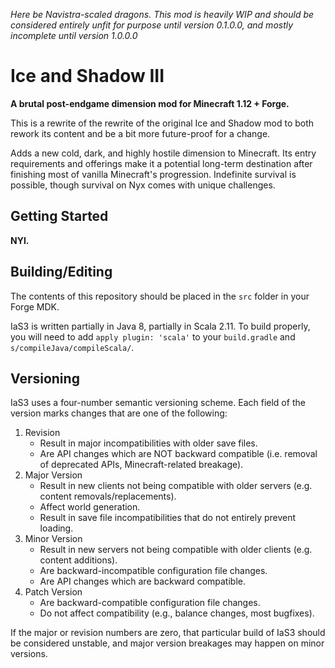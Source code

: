 _Here be Navistra-scaled dragons. This mod is heavily WIP and should be considered entirely unfit for purpose until version 0.1.0.0, and mostly incomplete until version 1.0.0.0_

# Ice and Shadow III
__A brutal post-endgame dimension mod for Minecraft 1.12 + Forge.__

This is a rewrite of the rewrite of the original Ice and Shadow mod to both rework its content and be a bit more future-proof for a change.

Adds a new cold, dark, and highly hostile dimension to Minecraft.
Its entry requirements and offerings make it a potential long-term destination after finishing most of vanilla Minecraft's progression.
Indefinite survival is possible, though survival on Nyx comes with unique challenges.

## Getting Started

__NYI.__

## Building/Editing

The contents of this repository should be placed in the `src` folder in your Forge MDK.

IaS3 is written partially in Java 8, partially in Scala 2.11.
To build properly, you will need to add `apply plugin: 'scala'` to your `build.gradle` and `s/compileJava/compileScala/`.

## Versioning

IaS3 uses a four-number semantic versioning scheme. Each field of the version marks changes that are one of the following:

1. Revision
	* Result in major incompatibilities with older save files.
	* Are API changes which are NOT backward compatible (i.e. removal of deprecated APIs, Minecraft-related breakage).
2. Major Version
	* Result in new clients not being compatible with older servers (e.g. content removals/replacements).
	* Affect world generation.
	* Result in save file incompatibilities that do not entirely prevent loading.
3. Minor Version
	* Result in new servers not being compatible with older clients (e.g. content additions).
	* Are backward-incompatible configuration file changes.
	* Are API changes which are backward compatible.
4. Patch Version
	* Are backward-compatible configuration file changes.
	* Do not affect compatibility (e.g., balance changes, most bugfixes).

If the major or revision numbers are zero, that particular build of IaS3 should be considered unstable, and major version breakages may happen on minor versions.